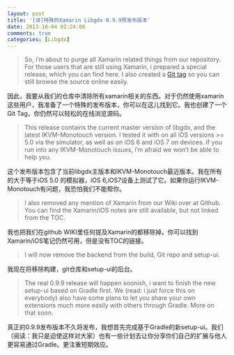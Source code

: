 ```yaml
---
layout: post
title: '[译]特殊的Xamarin Libgdx 0.9.9预发布版本'
date: 2013-10-04 02:24:00
comments: true
categories: [Libgdx]
---
```

> So, i’m about to purge all Xamarin related things from our repository. For those users that are still using Xamarin, i prepared a special release, which you can find here. I also created a [Git tag](https://github.com/libgdx/libgdx/tree/0.9.9-xamarin) so you can still browse the source online easily.

因此，我要从我们的仓库中清除所有xamarin相关的东西。对于仍然使用xamarin这些用户，我准备了一个特殊的发布版本，你可以在这儿找到它。我也创建了一个Git Tag，你仍然可以轻松的在线浏览源码。

> This release contains the current master version of libgdx, and the latest IKVM-Monotouch version. I tested it with on all iOS versions >= 5.0 via the simulator, as well as on iOS 6 and iOS 7 on devices. If you run into any IKVM-Monotouch issues, i’m afraid we won’t be able to help you.

这个发布版本包含了当前libgdx主版本和IKVM-Monotouch最近版本。我在所有的大于等于iOS 5.0 的模拟器，iOS 6,iOS7设备上测试了它。如果你运行IKVM-Monotouch有问题，我恐怕我们不能帮你。

> I also removed any mention of Xamarin from our Wiki over at Github. You can find the Xamarin/iOS notes are still available, but not linked from the TOC.

我也把我们在github WIKI里任何提及Xamarin的都移除掉。你可以找到Xamarin/iOS笔记仍然可用，但是没有TOC的链接。

> I will now remove the backend from the build, Git repo and setup-ui.

我现在将移除构建，git仓库和setup-ui的后台。

> The real 0.9.9 release will happen soonish, i want to finish the new setup-ui based on Gradle first. We (read: i just force this on everybody) also have some plans to let you share your own extensions much more easily with others through Gradle. More on that soon.

真正的0.9.9发布版本不久将发布，我想首先完成基于Gradle的新setup-ui。我们（阅读：我只是迫使这样对大家）也有一些计划去让你分享你们自己的扩展与他人更容易通过Gradle。更注重短期效应。

